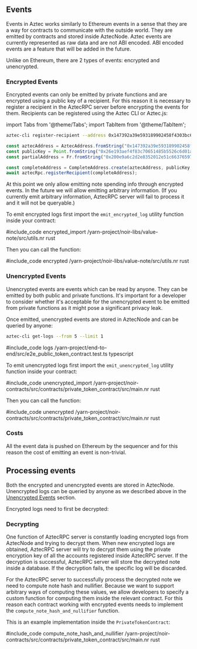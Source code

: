 ## Events
Events in Aztec works similarly to Ethereum events in a sense that they are a way for contracts to communicate with the outside world.
They are emitted by contracts and stored inside AztecNode.
Aztec events are currently represented as raw data and are not ABI encoded.
ABI encoded events are a feature that will be added in the future.

Unlike on Ethereum, there are 2 types of events: encrypted and unencrypted.

### Encrypted Events
Encrypted events can only be emitted by private functions and are encrypted using a public key of a recipient.
For this reason it is necessary to register a recipient in the AztecRPC server before encrypting the events for them.
Recipients can be registered using the Aztec CLI or Aztec.js:

import Tabs from '@theme/Tabs';
import TabItem from '@theme/TabItem';

<Tabs groupId="events">
<TabItem value="cli" label="Aztec CLI">

```bash
aztec-cli register-recipient --address 0x147392a39e593189902458f4303bc6e0a39128c5a1c1612f76527a162d36d529 --public-key 0x26e193aef4f83c70651485b5526c6d01a36d763223ab24efd1f9ff91b394ac0c20ad99d0ef669dc0dde8d5f5996c63105de8e15c2c87d8260b9e6f02f72af622 --partial-address 0x200e9a6c2d2e8352012e51c6637659713d336405c29386c7c4ac56779ab54fa7
```

</TabItem>
<TabItem value="js" label="Aztec.js">

```ts
const aztecAddress = AztecAddress.fromString("0x147392a39e593189902458f4303bc6e0a39128c5a1c1612f76527a162d36d529");
const publicKey = Point.fromString("0x26e193aef4f83c70651485b5526c6d01a36d763223ab24efd1f9ff91b394ac0c20ad99d0ef669dc0dde8d5f5996c63105de8e15c2c87d8260b9e6f02f72af622");
const partialAddress = Fr.fromString("0x200e9a6c2d2e8352012e51c6637659713d336405c29386c7c4ac56779ab54fa7");

const completeAddress = CompleteAddress.create(aztecAddress, publicKey, partialKey); 
await aztecRpc.registerRecipient(completeAddress);
```

</TabItem>
</Tabs>

At this point we only allow emitting note spending info through encrypted events.
In the future we will allow emitting arbitrary information.
(If you currently emit arbitrary information, AztecRPC server will fail to process it and it will not be queryable.)

To emit encrypted logs first import the `emit_encrypted_log` utility function inside your contract:

#include_code encrypted_import /yarn-project/noir-libs/value-note/src/utils.nr rust

Then you can call the function:

#include_code encrypted /yarn-project/noir-libs/value-note/src/utils.nr rust


### Unencrypted Events
Unencrypted events are events which can be read by anyone.
They can be emitted by both public and private functions.
It's important for a developer to consider whether it's acceptable for the unencrypted event to be emitted from private functions as it might pose a significant privacy leak.

Once emitted, unencrypted events are stored in AztecNode and can be queried by anyone:
<Tabs groupId="events">
<TabItem value="cli" label="Aztec CLI">

```bash
aztec-cli get-logs --from 5 --limit 1
```

</TabItem>
<TabItem value="js" label="Aztec.js">

#include_code logs /yarn-project/end-to-end/src/e2e_public_token_contract.test.ts typescript

</TabItem>
</Tabs>

To emit unencrypted logs first import the `emit_unencrypted_log` utility function inside your contract:

#include_code unencrypted_import /yarn-project/noir-contracts/src/contracts/private_token_contract/src/main.nr rust

Then you can call the function:

#include_code unencrypted /yarn-project/noir-contracts/src/contracts/private_token_contract/src/main.nr rust

### Costs

All the event data is pushed on Ethereum by the sequencer and for this reason the cost of emitting an event is non-trivial.

## Processing events
Both the encrypted and unencrypted events are stored in AztecNode.
Unencrypted logs can be queried by anyone as we described above in the [Unencrypted Events](#unencrypted-events) section.

Encrypted logs need to first be decrypted:

### Decrypting
One function of AztecRPC server is constantly loading encrypted logs from AztecNode and trying to decrypt them.
When new encrypted logs are obtained, AztecRPC server will try to decrypt them using the private encryption key of all the accounts registered inside AztecRPC server.
If the decryption is successful, AztecRPC server will store the decrypted note inside a database.
If the decryption fails, the specific log will be discarded.

For the AztecRPC server to successfully process the decrypted note we need to compute note hash and nullifier.
Because we want to support arbitrary ways of computing these values, we allow developers to specify a custom function for computing them inside the relevant contract.
For this reason each contract working with encrypted events needs to implement the `compute_note_hash_and_nullifier` function.

This is an example implementation inside the `PrivateTokenContract`:

#include_code compute_note_hash_and_nullifier /yarn-project/noir-contracts/src/contracts/private_token_contract/src/main.nr rust